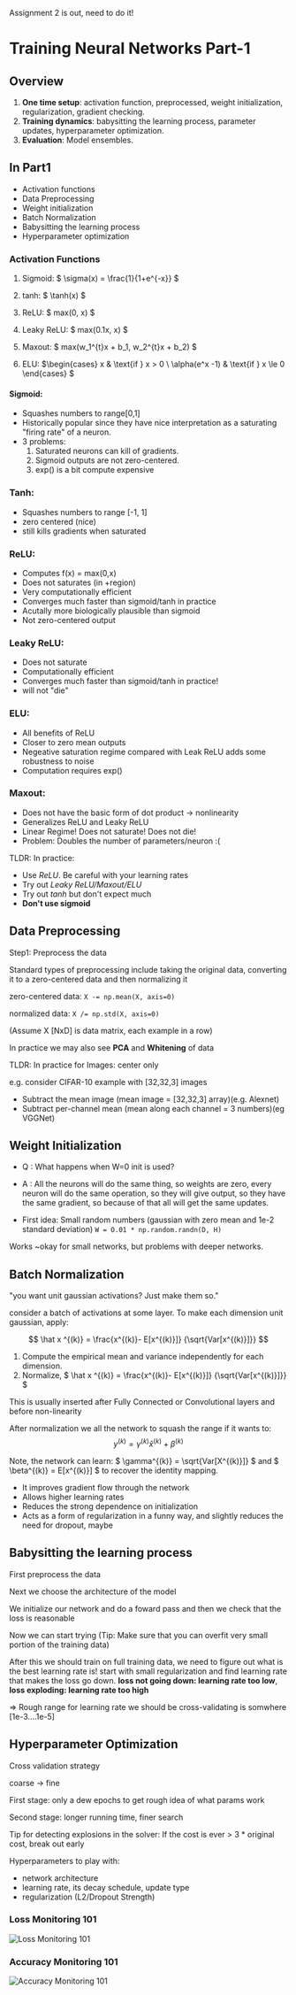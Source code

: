 Assignment 2 is out, need to do it!

# Training Neural Networks Part-1

## Overview
1. **One time setup**: activation function, preprocessed, weight initialization, regularization, gradient checking.
2. **Training dynamics**: babysitting the learning process, parameter updates, hyperparameter optimization.
3. **Evaluation**: Model ensembles.

## In Part1
- Activation functions
- Data Preprocessing
- Weight initialization
- Batch Normalization
- Babysitting the learning process
- Hyperparameter optimization

### Activation Functions

1. Sigmoid: $ \sigma(x) = \frac{1}{1+e^{-x}} $

2. tanh: $ \tanh(x) $

3. ReLU: $ max(0, x) $

4. Leaky ReLU: $ max(0.1x, x) $

5. Maxout: $ max(w_1^{t}x + b_1, w_2^{t}x + b_2) $

6. ELU: $\begin{cases} x & \text{if } x > 0 \\ \alpha(e^x -1) & \text{if } x \le 0 \end{cases} $


#### Sigmoid:
- Squashes numbers to range[0,1]
- Historically popular since they have nice interpretation as a saturating "firing rate" of a neuron.
- 3 problems:
    1. Saturated neurons can kill of gradients.
    2. Sigmoid outputs are not zero-centered.
    3. exp() is a bit compute expensive

### Tanh:
- Squashes numbers to range [-1, 1]
- zero centered (nice)
- still kills gradients when saturated

### ReLU:
- Computes f(x) = max(0,x)
- Does not saturates (in +region)
- Very computationally efficient
- Converges much faster than sigmoid/tanh in practice
- Acutally more biologically plausible than sigmoid
- Not zero-centered output

### Leaky ReLU:
- Does not saturate
- Computationally efficient
- Converges much faster than sigmoid/tanh in practice!
- will not "die"

### ELU:
- All benefits of ReLU
- Closer to zero mean outputs
- Negeative saturation regime compared with Leak ReLU adds some robustness to noise
- Computation requires exp()

### Maxout:
- Does not have the basic form of dot product -> nonlinearity
- Generalizes ReLU and Leaky ReLU
- Linear Regime! Does not saturate! Does not die!
- Problem: Doubles the number of parameters/neuron :(

TLDR: In practice:
- Use *ReLU*. Be careful with your learning rates
- Try out *Leaky ReLU/Maxout/ELU*
- Try out *tanh* but don't expect much
- **Don't use sigmoid**

## Data Preprocessing

Step1: Preprocess the data

Standard types of preprocessing include taking the original data, converting it to a zero-centered data and then normalizing it

zero-centered data: ```X -= np.mean(X, axis=0)```

normalized data: ```X /= np.std(X, axis=0)```

(Assume X [NxD] is data matrix, each example in a row)

In practice we may also see **PCA** and **Whitening** of data

TLDR: In practice for Images: center only

e.g. consider CIFAR-10 example with [32,32,3] images 
- Subtract the mean image (mean image = [32,32,3] array)(e.g. Alexnet)
- Subtract per-channel mean (mean along each channel = 3 numbers)(eg VGGNet)

## Weight Initialization

- Q : What happens when W=0 init is used?
- A : All the neurons will do the same thing, so weights are zero, every neuron will do the same operation, so they will give output, so they have the same gradient, so because of that all will get the same updates.

- First idea: Small random numbers (gaussian with zero mean and 1e-2 standard deviation)
`W = O.01 * np.random.randn(D, H)`

Works ~okay for small networks, but problems with deeper networks.

## Batch Normalization

"you want unit gaussian activations? Just make them so."

consider a batch of activations at some layer. To make each dimension unit gaussian, apply:

$$ \hat x ^{(k)} = \frac{x^{(k)}- E[x^{(k)}]} {\sqrt{Var[x^{(k)}]}} $$

1. Compute the empirical mean and variance independently for each dimension.
2. Normalize, $ \hat x ^{(k)} = \frac{x^{(k)}- E[x^{(k)}]} {\sqrt{Var[x^{(k)}]}} $

This is usually inserted after Fully Connected or Convolutional layers and before non-linearity

After normalization we all the network to squash the range if it wants to:
$$ y^{(k)} = \gamma^{(k)}\hat x^{(k)} + \beta^{(k)} $$

Note, the network can learn: $ \gamma^{(k)} = \sqrt{Var[X^{(k)}]} $ and $ \beta^{(k)} = E[x^{(k)}] $ to recover the identity mapping.

- It improves gradient flow through the network
- Allows higher learning rates
- Reduces the strong dependence on initialization
- Acts as a form of regularization in a funny way, and slightly reduces the need for dropout, maybe

## Babysitting the learning process

First preprocess the data

Next we choose the architecture of the model

We initialize our network and do a foward pass and then we check that the loss is reasonable

Now we can start trying (Tip: Make sure that you can overfit very small portion of the training data)

After this we should train on full training data, we need to figure out what is the best learning rate is! start with small regularization and find learning rate that makes the loss go down. **loss not going down: learning rate too low**, **loss exploding: learning rate too high**

=> Rough range for learning rate we should be cross-validating is somwhere [1e-3....1e-5]

## Hyperparameter Optimization

Cross validation strategy

coarse -> fine

First stage: only a dew epochs to get rough idea of what params work

Second stage: longer running time, finer search

Tip for detecting explosions in the solver: If the cost is ever > 3 * original cost, break out early

Hyperparameters to play with:
- network architecture
- learning rate, its decay schedule, update type
- regularization (L2/Dropout Strength)

### Loss Monitoring 101
![Loss Monitoring 101](loss_monitoring_101.png)

### Accuracy Monitoring 101
![Accuracy Monitoring 101](accuracy_monitoring_101.png)

